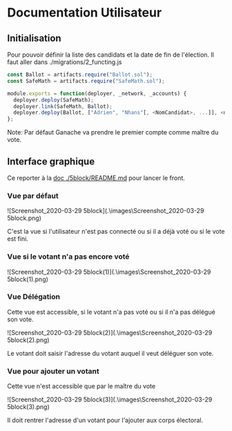 # Documentation Utilisateur

## Initialisation

Pour pouvoir définir la liste des candidats et la date de fin de l'élection. Il faut aller dans ./migrations/2_functing.js

```js
const Ballot = artifacts.require("Ballot.sol");
const SafeMath = artifacts.require("SafeMath.sol");

module.exports = function(deployer, _network, _accounts) {
  deployer.deploy(SafeMath);
  deployer.link(SafeMath, Ballot);
  deployer.deploy(Ballot, ["Adrien", "Nhans"[, <NomCandidat>, ...]], <dateDeFinEnTimestamp>);
};
```



Note: Par défaut Ganache va prendre le premier compte comme maître du vote.



## Interface graphique

Ce reporter à la [doc ./5block/README.md](./5block/README.md) pour lancer le front.

### Vue par défaut

![Screenshot_2020-03-29 5block](.\images\Screenshot_2020-03-29 5block.png)

C'est la vue si l'utilisateur n'est pas connecté ou si il a déjà voté ou si le vote est fini.

### Vue si le votant n'a pas encore voté

![Screenshot_2020-03-29 5block(1)](.\images\Screenshot_2020-03-29 5block(1).png)

### Vue Délégation

Cette vue est accessible, si le votant n'a pas voté ou si il n'a pas délégué son vote.

 ![Screenshot_2020-03-29 5block(2)](.\images\Screenshot_2020-03-29 5block(2).png)

Le votant doit saisir l'adresse du votant auquel il veut déléguer son vote.

### Vue pour ajouter un votant

Cette vue n'est accessible que par le maître du vote

![Screenshot_2020-03-29 5block(3)](.\images\Screenshot_2020-03-29 5block(3).png)

Il doit rentrer l'adresse d'un votant pour l'ajouter aux corps électoral.

